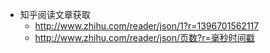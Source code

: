 * 知乎阅读文章获取
	* http://www.zhihu.com/reader/json/1?r=1396701562117
	* http://www.zhihu.com/reader/json/页数?r=毫秒时间戳